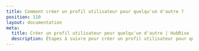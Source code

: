 ```yaml
---
title: Comment créer un profil utilisateur pour quelqu'un d'autre ?
position: 110
layout: documentation
meta:
  title: Créer un profil utilisateur pour quelqu'un d'autre | HubRise
  description: Étapes à suivre pour créer un profil utilisateur pour quelqu'un d'autre sur HubRise. Aidez vos clients, accordez un accès à votre personnel ou à vos partenaires.
---
```

